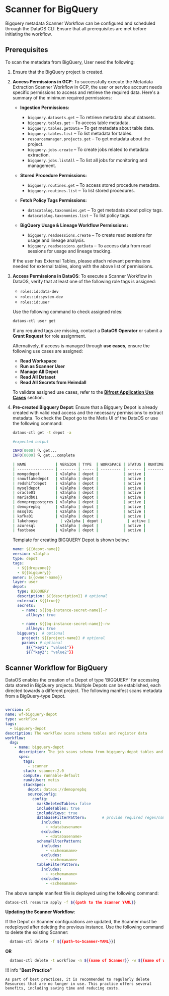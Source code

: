 # Scanner for BigQuery

Bigquery metadata Scanner Workflow can be configured and scheduled through the DataOS CLI. Ensure that all prerequisites are met before initiating the workflow.


## Prerequisites

To scan the metadata from BigQuery, User need the following:

1) Ensure that the BigQuery project is created.

2) **Access Permissions in GCP**: To successfully execute the Metadata Extraction Scanner Workflow in GCP, the user or service account needs specific permissions to access and retrieve the required data. Here's a summary of the minimum required permissions:

   - **Ingestion Permissions:**
     - `bigquery.datasets.get` – To retrieve metadata about datasets.
     - `bigquery.tables.get` – To access table metadata.
     - `bigquery.tables.getData` – To get metadata about table data.
     - `bigquery.tables.list` – To list metadata for tables.
     - `resourcemanager.projects.get` – To get metadata about the project.
     - `bigquery.jobs.create` – To create jobs related to metadata extraction.
     - `bigquery.jobs.listAll` – To list all jobs for monitoring and management.

   - **Stored Procedure Permissions:**
     - `bigquery.routines.get` – To access stored procedure metadata.
     - `bigquery.routines.list` – To list stored procedures.

   - **Fetch Policy Tags Permissions:**
     - `datacatalog.taxonomies.get` – To get metadata about policy tags.
     - `datacatalog.taxonomies.list` – To list policy tags.

   - **BigQuery Usage & Lineage Workflow Permissions:**
     - `bigquery.readsessions.create` – To create read sessions for usage and lineage analysis.
     - `bigquery.readsessions.getData` – To access data from read sessions for usage and lineage tracking.

   If the user has External Tables, please attach relevant permissions needed for external tables, along with the above list of permissions.

3) **Access Permissions in DataOS**: To execute a Scanner Workflow in DataOS, verify that at least one of the following role tags is assigned:

   - `roles:id:data-dev`
   - `roles:id:system-dev`
   - `roles:id:user`

   Use the following command to check assigned roles:

   ```bash
   dataos-ctl user get
   ```

   If any required tags are missing, contact a **DataOS Operator** or submit a **Grant Request** for role assignment.

   Alternatively, if access is managed through **use cases**, ensure the following use cases are assigned:

   - **Read Workspace**
   - **Run as Scanner User**
   - **Manage All Depot**
   - **Read All Dataset**
   - **Read All Secrets from Heimdall**

   To validate assigned use cases, refer to the [**Bifrost Application Use Cases**](/interfaces/bifrost/ "Bifrost is a Graphical User Interface (GUI) that empowers users to effortlessly create and manage access policies for applications, services, people, and datasets. Bifrost leverages the governance engine of DataOS, Heimdall, to ensure secure and compliant data access through ABAC policies, giving users fine-grained control over the data and resources.") section.

4) **Pre-created Bigquery Depot**: Ensure that a Bigquery Depot is already created with valid read access and the necessary permissions to extract metadata. To check the Depot go to the Metis UI of the DataOS or use the following command:

   ```bash
   dataos-ctl get -t depot -a

   #expected output

   INFO[0000] 🔍 get...
   INFO[0000] 🔍 get...complete

   | NAME             | VERSION | TYPE  | WORKSPACE | STATUS | RUNTIME | OWNER      |
   | ---------------- | ------- | ----- | --------- | ------ | ------- | ---------- |
   | mongodepot       | v2alpha | depot |           | active |         | usertest   |
   | snowflakedepot   | v2alpha | depot |           | active |         | gojo       |
   | redshiftdepot    | v2alpha | depot |           | active |         | kira       |
   | mysqldepot       | v2alpha | depot |           | active |         | ryuk       |
   | oracle01         | v2alpha | depot |           | active |         | drdoom     |
   | mariadb01        | v2alpha | depot |           | active |         | tonystark  |
   | demopreppostgres | v2alpha | depot |           | active |         | slimshaddy |
   | demoprepbq       | v2alpha | depot |           | active |         | pengvin    |
   | mssql01          | v2alpha | depot |           | active |         | hulk       |
   | kafka01          | v2alpha | depot |           | active |         | peeter     |
   | lakehouse          | v2alpha | depot |           | active |         | blackpink  |
   | azuresql         | v2alpha | depot |           | active |         | arnold     |
   | fastbase         | v2alpha | depot |           | active |         | ddevil     |
   ```

   Template for creating BIGQUERY Depot is shown below:

   ```yaml
   name: ${{depot-name}}
   version: v2alpha
   type: depot
   tags:
     - ${{dropzone}}
     - ${{bigquery}}
   owner: ${{owner-name}}
   layer: user
   depot:
     type: BIGQUERY                 
     description: ${{description}} # optional
     external: ${{true}}
     secrets:
       - name: ${{bq-instance-secret-name}}-r
         allkeys: true

       - name: ${{bq-instance-secret-name}}-rw
         allkeys: true
     bigquery:  # optional                         
       project: ${{project-name}} # optional
       params: # optional
         ${{"key1": "value1"}}
         ${{"key2": "value2"}}
   ```

## Scanner Workflow for BigQuery

DataOS enables the creation of a Depot of type 'BIGQUERY' for accessing data stored in BigQuery projects. Multiple Depots can be established, each directed towards a different project. The following manifest scans metadata from a BigQuery-type Depot.


```yaml

version: v1
name: wf-bigquery-depot
type: workflow
tags:
  - bigquery-depot
description: The workflow scans schema tables and register data
workflow:
  dag:
    - name: bigquery-depot
      description: The job scans schema from bigquery-depot tables and register data to metis2
      spec:
        tags:
          - scanner
        stack: scanner:2.0
        compute: runnable-default
        runAsUser: metis
        stackSpec:
          depot: dataos://demoprepbq           
          sourceConfig:           
            config:
              markDeletedTables: false
              includeTables: true
              includeViews: true
              databaseFilterPattern:       # provide required regex/name for the filters
                includes:
                  - <databasename> 
                excludes:
                  - <databasename> 
              schemaFilterPattern:
                includes:
                  - <schemaname>
                excludes:
                  - <schemaname>
              tableFilterPattern:
                includes:
                  - <schemaname>
                excludes:
                  - <schemaname>
```

The above sample manifest file is deployed using the following command:

```bash
dataos-ctl resource apply -f ${{path to the Scanner YAML}}
```

**Updating the Scanner Workflow**:

If the Depot or Scanner configurations are updated, the Scanner must be redeployed after deleting the previous instance. Use the following command to delete the existing Scanner:

```bash 
  dataos-ctl delete -f ${{path-to-Scanner-YAML}}]
```

**OR**

```bash
  dataos-ctl delete -t workflow -n ${{name of Scanner}} -w ${{name of workspace}}
```


!!! info "**Best Practice**"

    As part of best practices, it is recommended to regularly delete Resources that are no longer in use. This practice offers several benefits, including saving time and reducing costs.

